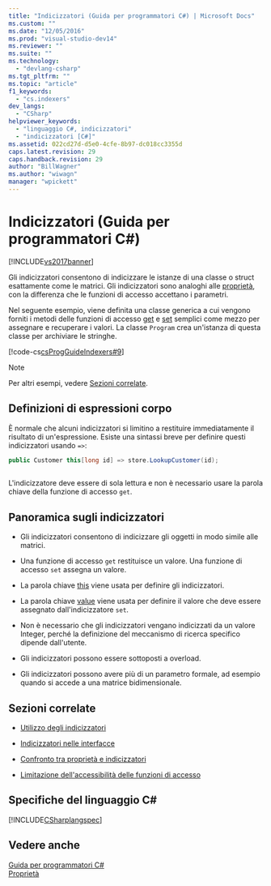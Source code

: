 ```yaml
---
title: "Indicizzatori (Guida per programmatori C#) | Microsoft Docs"
ms.custom: ""
ms.date: "12/05/2016"
ms.prod: "visual-studio-dev14"
ms.reviewer: ""
ms.suite: ""
ms.technology: 
  - "devlang-csharp"
ms.tgt_pltfrm: ""
ms.topic: "article"
f1_keywords: 
  - "cs.indexers"
dev_langs: 
  - "CSharp"
helpviewer_keywords: 
  - "linguaggio C#, indicizzatori"
  - "indicizzatori [C#]"
ms.assetid: 022cd27d-d5e0-4cfe-8b97-dc018cc3355d
caps.latest.revision: 29
caps.handback.revision: 29
author: "BillWagner"
ms.author: "wiwagn"
manager: "wpickett"
---
```

# Indicizzatori (Guida per programmatori C#)
[!INCLUDE[vs2017banner](../../../csharp/includes/vs2017banner.md)]

Gli indicizzatori consentono di indicizzare le istanze di una classe o struct esattamente come le matrici.  Gli indicizzatori sono analoghi alle [proprietà](../../../csharp/programming-guide/classes-and-structs/properties.md), con la differenza che le funzioni di accesso accettano i parametri.  
  
 Nel seguente esempio, viene definita una classe generica a cui vengono forniti i metodi delle funzioni di accesso [get](../../../csharp/language-reference/keywords/get.md) e [set](../../../csharp/language-reference/keywords/set.md) semplici come mezzo per assegnare e recuperare i valori.  La classe `Program` crea un'istanza di questa classe per archiviare le stringhe.  
  
 [!code-cs[csProgGuideIndexers#9](../../../csharp/programming-guide/classes-and-structs/codesnippet/CSharp/index_1.cs)]  
  
> [!NOTE]
>  Per altri esempi, vedere [Sezioni correlate](../../../csharp/programming-guide/indexers/index.md#BKMK_RelatedSections).  
  
## Definizioni di espressioni corpo  
 È normale che alcuni indicizzatori si limitino a restituire immediatamente il risultato di un'espressione.  Esiste una sintassi breve per definire questi indicizzatori usando `=>`:  
  
```c#  
public Customer this[long id] => store.LookupCustomer(id);  
  
```  
  
 L'indicizzatore deve essere di sola lettura e non è necessario usare la parola chiave della funzione di accesso `get`.  
  
## Panoramica sugli indicizzatori  
  
-   Gli indicizzatori consentono di indicizzare gli oggetti in modo simile alle matrici.  
  
-   Una funzione di accesso `get` restituisce un valore.  Una funzione di accesso `set` assegna un valore.  
  
-   La parola chiave [this](../../../csharp/language-reference/keywords/this.md) viene usata per definire gli indicizzatori.  
  
-   La parola chiave [value](../../../csharp/language-reference/keywords/value.md) viene usata per definire il valore che deve essere assegnato dall'indicizzatore `set`.  
  
-   Non è necessario che gli indicizzatori vengano indicizzati da un valore Integer, perché la definizione del meccanismo di ricerca specifico dipende dall'utente.  
  
-   Gli indicizzatori possono essere sottoposti a overload.  
  
-   Gli indicizzatori possono avere più di un parametro formale, ad esempio quando si accede a una matrice bidimensionale.  
  
##  <a name="BKMK_RelatedSections"></a> Sezioni correlate  
  
-   [Utilizzo degli indicizzatori](../../../csharp/programming-guide/indexers/using-indexers.md)  
  
-   [Indicizzatori nelle interfacce](../../../csharp/programming-guide/indexers/indexers-in-interfaces.md)  
  
-   [Confronto tra proprietà e indicizzatori](../../../csharp/programming-guide/indexers/comparison-between-properties-and-indexers.md)  
  
-   [Limitazione dell'accessibilità delle funzioni di accesso](../../../csharp/programming-guide/classes-and-structs/restricting-accessor-accessibility.md)  
  
## Specifiche del linguaggio C\#  
 [!INCLUDE[CSharplangspec](../../../csharp/language-reference/keywords/includes/csharplangspec_md.md)]  
  
## Vedere anche  
 [Guida per programmatori C\#](../../../csharp/programming-guide/index.md)   
 [Proprietà](../../../csharp/programming-guide/classes-and-structs/properties.md)